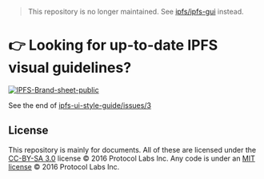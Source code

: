> This repository is no longer maintained. See [ipfs/ipfs-gui](https://github.com/ipfs/ipfs-gui) instead.

# 👉 Looking for up-to-date IPFS visual guidelines? 

[![IPFS-Brand-sheet-public](https://user-images.githubusercontent.com/157609/176955199-0f87b9bc-3a8d-4bd0-b9a3-48a9fe38f942.png)](https://www.figma.com/proto/mH0OlgikgKzLmbMNO3noBs/IPFS-Brand-sheet-public)

See the end of [ipfs-ui-style-guide/issues/3](https://github.com/ipfs-shipyard/ipfs-ui-style-guide/issues/3)

<!--

* * * 

# IPFS UI Style Guide

A shared style guide for UI design in the IPFS universe.

Reuse these [colors](#colors), [typography](#typography), and [spacing](#spacing) values to create a coherent feel across all IPFS applications.

## Getting started

These examples use [tachyons] and [ipfs-css]. Using the [Parcel] bundler you can create a index.css file and simply import them.

```css
@import "tachyons";
@import "ipfs-css";
```

If you're using webpack or [create-react-app] you can install them from npm and import them from `node_modules`. Assuming your index.css lives in `/src` you would import them like:

```css
@import "../node_modules/tachyons";
@import "../node_modules/ipfs-css";
```

`ipfs-css` comes bundled [InterUI] and [Montserrat] woff2 files when installed from npm. If you are using [Parcel] or [create-react-app] then the font files will be copied into your project automatically.

Otherwise you will need to copy them from your `node_modules` and ensure the paths in the `@font-face` definitions are correct. It may be simpler to copy the [`@font-face` definitions](https://github.com/ipfs-shipyard/ipfs-css/blob/master/ipfs.css#L8-L104) from [ipfs-css] override them in your `index.css` file to point to where you have copied the fonts to.

## Examples

#### Header

```html
<header class="flex items-center pa3 bg-navy">
  <a href="https://ipfs.io" title="home" class="w-50">
    <img src="https://ipfs.io/images/ipfs-logo.svg" style="height: 50px" />
  </a>
  <h1 class="w-50 ma0 tr f3 fw2 montserrat aqua">CID inspector</h1>
</header>
```

![header example](img/header-cid-inspector.png)

Where

```html
<header class="flex items-center pa3 bg-navy">
```

Gives us a container with [flexbox](http://tachyons.io/docs/layout/flexbox/) powers, vertically centered children via `items-center` and a dark blue, `bg-navy` background.


```html
<h1 class="w-50 ma0 tr f3 fw2 montserrat aqua">CID inspector</h1>
```

Gives us the `aqua` blue text in fancy `montserrat` font. The font-weight is `fw2` (_200 - Extra Light_) and font size `f3` on our [type scale](#typography), which is `24px` olde raster units.

It's given a 50% width with `w-50` and the text aligns to the right with `tr`. It's given a semanticaly pleaseing `h1` tag, but we don't want the usual jumbo bottom margin that headers get, so we zero out the margins with `ma0` which reads "margin, all sides, zero".


## Colors

<img title='#0b3a53' src='https://swatches.now.sh?color=%230b3a53&name=navy' /><img title='#244e66' src='https://swatches.now.sh?color=%23244e66&name=navy-muted' /><img title='#69c4cd' src='https://swatches.now.sh?color=%2369c4cd&name=aqua' /><img title='#9ad4db' src='https://swatches.now.sh?color=%239ad4db&name=aqua-muted' />

<img title='#b7bbc8' src='https://swatches.now.sh?color=%23b7bbc8&name=gray' /><img title='#d9dbe2' src='https://swatches.now.sh?color=%23d9dbe2&name=gray-muted' /><img title='#34373f' src='https://swatches.now.sh?color=%2334373f&name=charcoal' /><img title='#7f8491' src='https://swatches.now.sh?color=%237f8491&name=charcoal-muted' />

<img title='#ea5037' src='https://swatches.now.sh?color=%23ea5037&name=red' /><img title='#f36149' src='https://swatches.now.sh?color=%23f36149&name=red-muted' /><img title='#f39021' src='https://swatches.now.sh?color=%23f39021&name=yellow' /><img title='#f9a13e' src='https://swatches.now.sh?color=%23f9a13e&name=yellow-muted' />

<img title='#3e9096' src='https://swatches.now.sh?color=%233e9096&name=teal' /><img title='#439a9d' src='https://swatches.now.sh?color=%23439a9d&name=teal-muted' /><img title='#0cb892' src='https://swatches.now.sh?color=%230cb892&name=green' /><img title='#0aca9f' src='https://swatches.now.sh?color=%230aca9f&name=green-muted' />

<img title='#edf0f4' src='https://swatches.now.sh?color=%23edf0f4&name=snow' /><img title='#f7f8fa' src='https://swatches.now.sh?color=%23f7f8fa&name=snow-muted' />

### Fancy hero header gradient

| from `#043b55`| to `#041727` |
|------|----|
| ![#043b55](http://swatches.now.sh?color=%23043b55) | ![#041727](http://swatches.now.sh?color=%23041727)

As CSS rule

```css
.ipfs-gradient-1 {
  background:linear-gradient(to top, #041727 0%,#043b55 100%);
}
```

Rendered example

<img width="862" alt="screenshot 2018-01-09 10 57 23" src="https://user-images.githubusercontent.com/58871/34717721-e58d733c-f52b-11e7-8996-b3256ff47b74.png">

## Typography

For general instructional text we use [InterUI] as our default sans-serif font.

```css
.sans-serif {
  font-family: 'Inter UI', -apple-system, BlinkMacSystemFont, "Segoe UI", Roboto, "Helvetica Neue", Arial, sans-serif, "Apple Color Emoji", "Segoe UI Emoji", "Segoe UI Symbol";
}
```

See:
- https://css-tricks.com/snippets/css/system-font-stack/
- https://github.com/twbs/bootstrap/blob/e57a2f244ba8446fffe71847e6a58b18f7b2d541/scss/_variables.scss#L251
- Use the font stack above rather than the `system-ui` font-family because of [issues](https://infinnie.github.io/blog/2017/systemui.html)

For main headers with an IPFS feel we use [Montserrat], as in the [example](#examples) above

```css
.montserrat {
  font-family: 'Montserrat', 'Verdana', sans-serif;
}
```

### Font size

Use a type scale to pick a small set of font sizes that work together. The [tachyons type scale] is good.

Note: `rem` values assuming `16px` root font size

| class name | px   | rem    | Example
| ----------:|-----:|:-------|----------
|      `.f1` |   48 | 3      | Main header `<h1 class="f1">`
|      `.f2` |   36 | 2.25   | Sub head `<h2 class="f2">`
|      `.f3` |   24 | 1.5    | `<h3 class="f3">`
|      `.f4` |   20 | 1.25   | `<h3 class="f4">`
|      `.f5` |   16 | 1      | General copy `<p class='f5'>`
|      `.f6` |   14 | 0.875  | Small header `<h4 class="f6 b uppercase">`
|      `.f7` |   12 | 0.75   | Small print `<small class='f7'>`

Capturing the font sizes for your app as isolated, single purpose css classes, adds flexibility by decoupling your design from your markup semantics. An `<h1>` doesn't have to be the largest text on the page.

Agreeing to a finite set of font sizes prevents the font-size sprawl that often occurs when trying to maintain a ui and associated css over time. (GitHub, at time of writing has **56 unique font sizes** defined: [github cssstats](http://cssstats.com/stats?url=http%3A%2F%2Fgithub.com&ua=Browser%20Default))

### Headers and Heros

Sometimes you need really big text, for fancy splash pages and hero sections.

| class name       | px   | rem  | Example
| ----------------:|-----:|:-----|----------
| `.f-headline`    |   48 | 6    | Hero headline `<h1 class="f-headline">`
| `.f-subheadline` |   36 | 5    | `<h2 class="f-subheadline">`

These are just there to help get things done quickly. Use whatever font-size the design calls for. If it's a one time use for a big impact intro, then just use an inline style.

## Spacing

Use a spacing scale to define a finite set of margin and padding sizes.

Using a scale gives a layout coherence and pinning the possible values to a fixed set avoids littering the stylesheet with magic numbers. Reusing the same spacing values creates vertical rhythm.

Capturing your spacing values as single purpose css classes allows you to quickly adjust layouts without side effects. You can modify the use site in the DOM without the risk of breaking another part of the UI.

The tachyons spacing scale is:

| class name  | px   | rem   | CSS declaration
| -----------:|-----:|:------|--------------------
|      `.pa0` |   0  | 0     | `padding: 0`
|      `.pa1` |   4  | 0.25  | `padding: 0.25rem`
|      `.pa2` |   8  | 0.5   | `padding: 0.5rem`
|      `.pa3` |  16  | 1     | `padding: 1rem`
|      `.pa4` |  32  | 2     | `padding: 2rem`
|      `.pa5` |  64  | 4     | `padding: 4rem`
|      `.pa6` | 128  | 8     | `padding: 8rem`
|      `.pa7` | 256  | 16    | `padding: 16rem`

See: http://tachyons.io/docs/layout/spacing/

The class names follow a simple structure. They start with either:

- `m` for **margin**. `ma0` is `margin: 0`
- `p` for **padding**. `pa3` is `padding: 1rem`

followed by a _direction_

- `a` for **all**. `pa3` is `padding: 3rem`
- `h` for **horizontal**, so left and right. `mh3` is `margin-left: 1rem; margin-right: 1rem;`
- `v` for **vertical**. `pv3` is `padding-top: 1rem padding-bottom: 1rem;`
- `l` is **left**, `r` is **right**. `pl3` is `padding-left: 1rem;`
- `t` is **top**, `b` is **bottom**. `mt3` is `margin-top: 1rem;`

followed by a _size_ from the scale, so:

```html
<div class='mb3 pa2'>Woo woo</div>
```

- `mb3`: margin bottom 3 = `margin-bottom: 1rem`
- `pa2`: margin all 2 = `padding: 0.5rem`

Further reading:

- http://tachyons.io/docs
- https://github.com/dwyl/learn-tachyons

## Credits

This style guide is heavily based on http://tachyons.io/

-->

## License

This repository is mainly for documents. All of these are licensed under the [CC-BY-SA 3.0](https://ipfs.io/ipfs/QmVreNvKsQmQZ83T86cWSjPu2vR3yZHGPm5jnxFuunEB9u) license © 2016 Protocol Labs Inc. Any code is under an [MIT license](LICENSE) © 2016 Protocol Labs Inc.


[ipfs-css]: https://github.com/ipfs-shipyard/ipfs-css
[ipfs.io]: https://ipfs.io
[tachyons]: http://tachyons.io
[tachyons type scale]: http://tachyons.io/docs/typography/scale
[Parcel]: https://parceljs.org
[create-react-app]: https://github.com/facebook/create-react-app
[Montserrat]: https://github.com/JulietaUla/Montserrat
[InterUI]: https://github.com/rsms/inter
